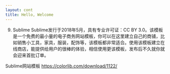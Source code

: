 ```yaml
---
layout: cont
title: Hello, Welcome
---
```


9. Sublime
Sublime发行于2018年5月，具有专业许可证：CC BY 3.0。该模板是一个免费的最小量的电子商务网站模板，你可以在这里建立自己的商铺，比如销售小工具，家具，服装，配饰等，该模板都非常适合。使用该模板建立在线商店，能提供给用户的很棒的体验，相信使用更该模板，发布后不久就你就会迎来首批订单。

 Sublime网站模板
https://colorlib.com/download/1122/